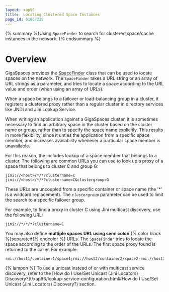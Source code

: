 ```yaml
---
layout: xap96
title:  Locating Clustered Space Instances
page_id: 61867229
---
```


{% summary %}Using `SpaceFinder` to search for clustered space/cache instances in the network. {% endsummary %}

# Overview

GigaSpaces provides&nbsp;the [SpaceFinder](http://www.gigaspaces.com/docs/JavaDoc9.6/index.html?com/j_spaces/core/client/SpaceFinder.html) class that can be used to&nbsp;locate spaces on the network. The `SpaceFinder` takes a URL string or an array of URL strings as a parameter, and tries to locate a space according to the URL value and order (when using an array of URLs).

When a space belongs to a failover or load-balancing group in a cluster, it registers a clustered proxy rather than a regular cluster in directory services like JNDI and Jini Lookup Service.

When writing an application against a GigaSpaces cluster, it is sometimes necessary to find an arbitrary space in the cluster based on the cluster name or group, rather than to specify the space name explicitly. This results in more flexibility, since it unties the application from a specific space member, and increases availability whenever a particular space member is unavailable.

For this reason, the includes lookup of a space member that belongs to a cluster. The following are common URLs you can use to look up a proxy of a space that belongs to cluster C and group G:

    jini://<host>/*/*?clustername=C
    jini://<host>/*/*?clustername=C&clustergroup=G

These URLs are uncoupled from a specific container or space name (the '*' is a wildcard replacement). The _`clustergroup`_ parameter can be used to limit the search to a specific failover group.

For example, to find a proxy in cluster C using Jini multicast discovery, use the following URL:

    jini://*/*/*?clustername=C

You may also define **multiple spaces URL using semi colon** {% color black %}separated{% endcolor %} URLs. The `SpaceFinder` tries to locate the space according to the order of the URLs. The first space proxy found is returned to the caller. For example:

    rmi://host1/container1/space1;rmi://host2/container2/space2;rmi://host3/container3/space3

{% lampon %} To use a unicast instead of or with multicast service discovery, refer to the [How do I Use/Set Unicast (Jini Locators) Discovery?](/xap96/lookup-service-configuration.html#How do I Use/Set Unicast (Jini Locators) Discovery?) section.
